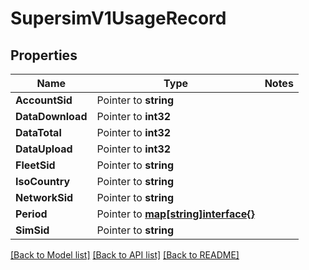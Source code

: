 # SupersimV1UsageRecord

## Properties
Name | Type | Notes
------------ | ------------- | -------------
**AccountSid** | Pointer to **string** | 
**DataDownload** | Pointer to **int32** | 
**DataTotal** | Pointer to **int32** | 
**DataUpload** | Pointer to **int32** | 
**FleetSid** | Pointer to **string** | 
**IsoCountry** | Pointer to **string** | 
**NetworkSid** | Pointer to **string** | 
**Period** | Pointer to [**map[string]interface{}**](.md) | 
**SimSid** | Pointer to **string** | 

[[Back to Model list]](../README.md#documentation-for-models) [[Back to API list]](../README.md#documentation-for-api-endpoints) [[Back to README]](../README.md)


